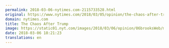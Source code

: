 ```yaml
---
permalink: 2018-03-06-nytimes.com-2115733528.html
original: https://www.nytimes.com/2018/03/05/opinion/the-chaos-after-trump.html?partner=rss&amp;emc=rss
domain: nytimes.com
title: The Chaos After Trump
image: https://static01.nyt.com/images/2018/03/06/opinion/06brooksWeb/merlin_134932824_ddff12d9-6351-4d31-9dad-fceb366f24ea-mediumThreeByTwo440.jpg
date: 2018-03-06 18:21:23
translations: en
---
```


